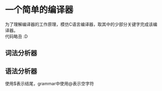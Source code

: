 # 一个简单的编译器
为了理解编译器的工作原理，模仿C语言编译器，取其中的少部分关键字完成该编译器。<br>
代码略丑 :D

## 词法分析器
	
## 语法分析器
使用$表示结尾，grammar中使用@表示空字符
